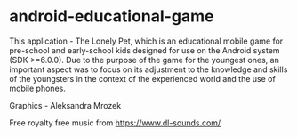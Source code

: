 # android-educational-game

This application - The Lonely Pet, which is an educational mobile game for pre-school and early-school kids designed for use on the Android system (SDK >=6.0.0). Due to the purpose of the game for the youngest ones, an important aspect was to focus on its adjustment  to the knowledge and skills of the youngsters in the context of the experienced world and the use of mobile phones.

Graphics - Aleksandra Mrozek


Free royalty free music from https://www.dl-sounds.com/